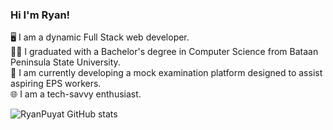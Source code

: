 ### Hi I'm Ryan!

🖥️ I am a dynamic Full Stack web developer.<br/>
👨‍🎓 I graduated with a Bachelor's degree in Computer Science from Bataan Peninsula State University.<br/>
📲 I am currently developing a mock examination platform designed to assist aspiring EPS workers.<br/>
🌐 I am a tech-savvy enthusiast.<br/>

![RyanPuyat GitHub stats](https://github-readme-stats.vercel.app/api?username=RyanPuyat&show_icons=true&theme=tokyonight)


